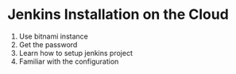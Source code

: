 # Jenkins Installation on the Cloud

1. Use bitnami instance
2. Get the password 
3. Learn how to setup jenkins project
4. Familiar with the configuration
